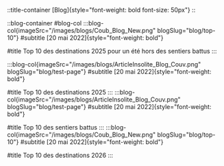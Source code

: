 ::title-container
[Blog]{style="font-weight: bold font-size: 50px"}
::

::blog-container
#blog-col
  :::blog-col{imageSrc="/images/blogs/Coub_Blog_New.png" blogSlug="blog/top-10"}
  #subtitle
  [20 mai 2022]{style="font-weight: bold"}

  #title
  Top 10 des destinations 2025 pour un été hors des sentiers battus
  :::

  :::blog-col{imageSrc="/images/blogs/ArticleInsolite_Blog_Couv.png" blogSlug="blog/test-page"}
  #subtitle
  [20 mai 2022]{style="font-weight: bold"}

  #title
  Top 10 des destinations 2025 
  :::
  :::blog-col{imageSrc="/images/blogs/ArticleInsolite_Blog_Couv.png" blogSlug="blog/test-page"}
  #subtitle
  [20 mai 2022]{style="font-weight: bold"}

  #title
  Top 10 des sentiers battus
  :::
  :::blog-col{imageSrc="/images/blogs/Coub_Blog_New.png" blogSlug="blog/top-10"}
  #subtitle
  [20 mai 2022]{style="font-weight: bold"}

  #title
  Top 10 des destinations 2026
  :::